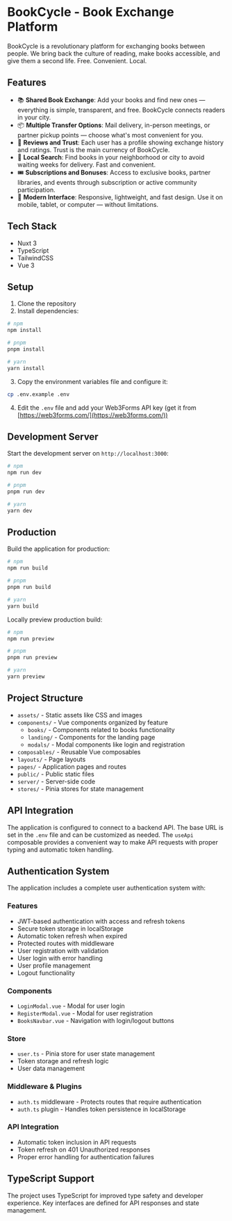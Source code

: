 # BookCycle - Book Exchange Platform

BookCycle is a revolutionary platform for exchanging books between people. We bring back the culture of reading, make books accessible, and give them a second life. Free. Convenient. Local.

## Features

- 📚 **Shared Book Exchange**: Add your books and find new ones — everything is simple, transparent, and free. BookCycle connects readers in your city.
- 📦 **Multiple Transfer Options**: Mail delivery, in-person meetings, or partner pickup points — choose what's most convenient for you.
- 💬 **Reviews and Trust**: Each user has a profile showing exchange history and ratings. Trust is the main currency of BookCycle.
- 🧭 **Local Search**: Find books in your neighborhood or city to avoid waiting weeks for delivery. Fast and convenient.
- 🎟 **Subscriptions and Bonuses**: Access to exclusive books, partner libraries, and events through subscription or active community participation.
- 📱 **Modern Interface**: Responsive, lightweight, and fast design. Use it on mobile, tablet, or computer — without limitations.

## Tech Stack

- Nuxt 3
- TypeScript
- TailwindCSS
- Vue 3

## Setup

1. Clone the repository
2. Install dependencies:

```bash
# npm
npm install

# pnpm
pnpm install

# yarn
yarn install
```

3. Copy the environment variables file and configure it:

```bash
cp .env.example .env
```

4. Edit the `.env` file and add your Web3Forms API key (get it from [https://web3forms.com/](https://web3forms.com/))

## Development Server

Start the development server on `http://localhost:3000`:

```bash
# npm
npm run dev

# pnpm
pnpm run dev

# yarn
yarn dev
```

## Production

Build the application for production:

```bash
# npm
npm run build

# pnpm
pnpm run build

# yarn
yarn build
```

Locally preview production build:

```bash
# npm
npm run preview

# pnpm
pnpm run preview

# yarn
yarn preview
```

## Project Structure

- `assets/` - Static assets like CSS and images
- `components/` - Vue components organized by feature
  - `books/` - Components related to books functionality
  - `landing/` - Components for the landing page
  - `modals/` - Modal components like login and registration
- `composables/` - Reusable Vue composables
- `layouts/` - Page layouts
- `pages/` - Application pages and routes
- `public/` - Public static files
- `server/` - Server-side code
- `stores/` - Pinia stores for state management

## API Integration

The application is configured to connect to a backend API. The base URL is set in the `.env` file and can be customized as needed. The `useApi` composable provides a convenient way to make API requests with proper typing and automatic token handling.

## Authentication System

The application includes a complete user authentication system with:

### Features
- JWT-based authentication with access and refresh tokens
- Secure token storage in localStorage
- Automatic token refresh when expired
- Protected routes with middleware
- User registration with validation
- User login with error handling
- User profile management
- Logout functionality

### Components
- `LoginModal.vue` - Modal for user login
- `RegisterModal.vue` - Modal for user registration
- `BooksNavbar.vue` - Navigation with login/logout buttons

### Store
- `user.ts` - Pinia store for user state management
- Token storage and refresh logic
- User data management

### Middleware & Plugins
- `auth.ts` middleware - Protects routes that require authentication
- `auth.ts` plugin - Handles token persistence in localStorage

### API Integration
- Automatic token inclusion in API requests
- Token refresh on 401 Unauthorized responses
- Proper error handling for authentication failures

## TypeScript Support

The project uses TypeScript for improved type safety and developer experience. Key interfaces are defined for API responses and state management.
